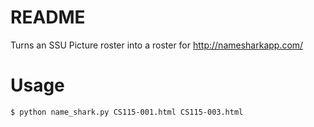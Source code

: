 # README
Turns an SSU Picture roster into a roster for http://namesharkapp.com/

# Usage

    $ python name_shark.py CS115-001.html CS115-003.html 
